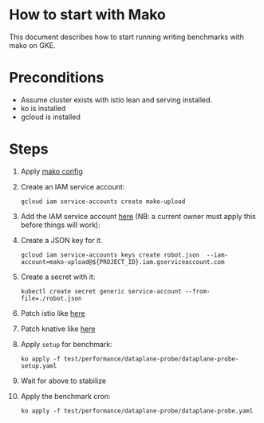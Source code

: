 # How to start with Mako

This document describes how to start running writing benchmarks with mako on GKE.

# Preconditions

- Assume cluster exists with istio lean and serving installed.
- ko is installed
- gcloud is installed

# Steps

1. Apply [mako config](https://raw.githubusercontent.com/knative/serving/master/test/performance/config/config-mako.yaml)
1. Create an IAM service account:

	```shell
	gcloud iam service-accounts create mako-upload
	```
 
1. Add the IAM service account [here](https://github.com/knative/serving/blob/47a3a2480d58ffcc1d3fd9998849fda359ab91ff/test/performance/dataplane-probe/dev.config#L19)
 (NB: a current owner must apply this before things will work):
1. Create a JSON key for it.

	```shell
	gcloud iam service-accounts keys create robot.json  --iam-account=mako-upload@${PROJECT_ID}.iam.gserviceaccount.com
	```
 
1. Create a secret with it:

	```shell
	kubectl create secret generic service-account --from-file=./robot.json
	```
 
1. Patch istio like [here](https://github.com/knative/serving/blob/47a3a2480d58ffcc1d3fd9998849fda359ab91ff/test/performance/tools/common.sh#L113-L116)
1. Patch knative like [here](https://github.com/knative/serving/blob/47a3a2480d58ffcc1d3fd9998849fda359ab91ff/test/performance/tools/common.sh#L132-L133)
1. Apply `setup` for benchmark: 

	``` shell
	ko apply -f test/performance/dataplane-probe/dataplane-probe-setup.yaml
	```
 
1. Wait for above to stabilize
1. Apply the benchmark cron:

	```gcloud
	ko apply -f test/performance/dataplane-probe/dataplane-probe.yaml
	```
